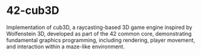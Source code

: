 # 42-cub3D
Implementation of cub3D, a raycasting-based 3D game engine inspired by Wolfenstein 3D, developed as part of the 42 common core, demonstrating fundamental graphics programming, including rendering, player movement, and interaction within a maze-like environment.
